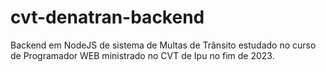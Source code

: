 # cvt-denatran-backend
Backend em NodeJS de sistema de Multas de Trânsito estudado no curso de Programador WEB ministrado no CVT de Ipu no fim de 2023.

